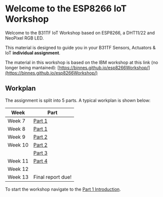 # Welcome to the ESP8266 IoT Workshop

Welcome to the B31TF IoT Workshop based on ESP8266, a DHT11/22 and NeoPixel RGB LED.

This material is designed to guide you in your B31TF Sensors, Actuators &amp; IoT **individual assignment**.

The material in this workshop is based on the IBM workshop at this link (no longer being mantained): [https://binnes.github.io/esp8266Workshop/](https://binnes.github.io/esp8266Workshop/)

## Workplan 

The assignment is split into 5 parts.  A typical workplan is shown below:

| Week       |  Part                            |
|------------|----------------------------------|
| Week 7     |  [Part 1](docs/part1/README.md)       |            
| Week 8     |  [Part 1](docs/part1/README.md)       |
| Week 9     |  [Part 2](docs/part3/README.md)       |
| Week 10    |  [Part 2](docs/part2/README.md)       |
|            |  [Part 3](docs/part3/README.md)       |
| Week 11    |  [Part 4](docs/part4/README.md)       |
| Week 12    |                                  |
| Week 13    |  Final report due!               |

To start the workshop navigate to the [ Part 1 Introduction](docs/part1/README.md).
